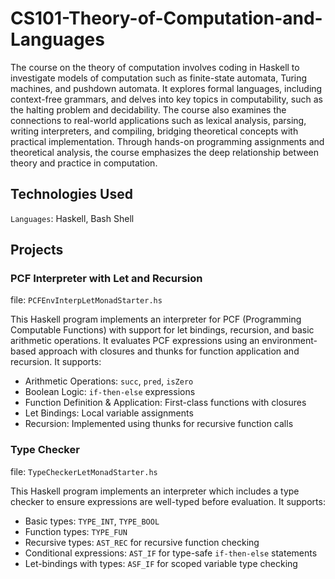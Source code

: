 # CS101-Theory-of-Computation-and-Languages


The course on the theory of computation involves coding in Haskell to investigate models of computation such as finite-state automata, Turing machines, and pushdown automata. It explores formal languages, including context-free grammars, and delves into key topics in computability, such as the halting problem and decidability. The course also examines the connections to real-world applications such as lexical analysis, parsing, writing interpreters, and compiling, bridging theoretical concepts with practical implementation. Through hands-on programming assignments and theoretical analysis, the course emphasizes the deep relationship between theory and practice in computation.

## Technologies Used

`Languages`: Haskell, Bash Shell

## Projects

### PCF Interpreter with Let and Recursion

file: `PCFEnvInterpLetMonadStarter.hs`

This Haskell program implements an interpreter for PCF (Programming Computable Functions) with support for let bindings, recursion, and basic arithmetic operations. It evaluates PCF expressions using an environment-based approach with closures and thunks for function application and recursion. It supports:

+ Arithmetic Operations: `succ`, `pred`, `isZero`
+ Boolean Logic: `if-then-else` expressions
+ Function Definition & Application: First-class functions with closures
+ Let Bindings: Local variable assignments
+ Recursion: Implemented using thunks for recursive function calls


### Type Checker

file: `TypeCheckerLetMonadStarter.hs`

This Haskell program implements an interpreter which includes a type checker to ensure expressions are well-typed before evaluation. It supports:

+ Basic types: `TYPE_INT`, `TYPE_BOOL`
+ Function types: `TYPE_FUN`
+ Recursive types: `AST_REC` for recursive function checking
+ Conditional expressions: `AST_IF` for type-safe `if-then-else` statements
+ Let-bindings with types: `ASF_IF` for scoped variable type checking
